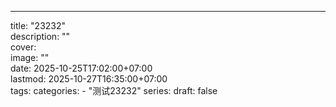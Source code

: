 ---
title: "23232"  
description: ""  
cover:  
  image: ""  
date: 2025-10-25T17:02:00+07:00  
lastmod: 2025-10-27T16:35:00+07:00  
tags:
categories:
    - "测试23232"
series: 
draft: false  
